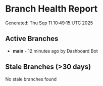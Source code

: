 # Branch Health Report
Generated: Thu Sep 11 10:49:15 UTC 2025

## Active Branches
- **main** - 12 minutes ago by Dashboard Bot

## Stale Branches (>30 days)
No stale branches found
